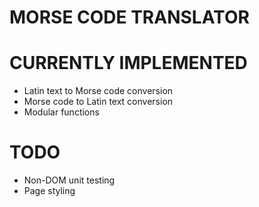 # MORSE CODE TRANSLATOR

# CURRENTLY IMPLEMENTED

- Latin text to Morse code conversion
- Morse code to Latin text conversion
- Modular functions

# TODO

- Non-DOM unit testing
- Page styling
